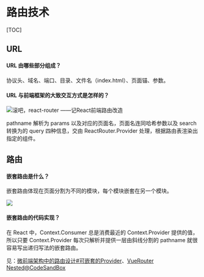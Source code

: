 # 路由技术

[TOC]

## URL

#### URL 由哪些部分组成？

<!-- TODO same -->

协议头、域名、端口、目录、文件名（index.html）、页面锚、参数。

#### URL 与前端框架的大致交互方式是怎样的？

![[滚吧，react-router ——记React前端路由改造](https://zhuanlan.zhihu.com/p/52693438)](https://mgear-image.oss-cn-shanghai.aliyuncs.com/image/other/20221023215703.png?type=win11&w=g)

pathname 解析为 params 以及对应的页面名，页面名连同哈希参数以及 search 转换为的 query 四种信息，交由 ReactRouter.Provider 处理，根据路由表渲染出指定的组件。

## 路由

#### 嵌套路由是什么？

嵌套路由体现在页面分割为不同的模块，每个模块嵌套在另一个模块。

![](https://mgear-image.oss-cn-shanghai.aliyuncs.com/image/other/Kapture-2022-09-21-at-07.41.46.gif)

#### 嵌套路由的代码实现？

在 React 中，Context.Consumer 总是消费最近的 Context.Provider 提供的值，所以只要 Context.Provider 每次只解析并提供一层由斜线分割的 pathname 就很容易写出递归写法的嵌套路由。

见：[微前端架构中的路由设计#可嵌套的Provider](https://www.tangshuang.net/8594.html#title-3-1)、[VueRouter Nested@CodeSandBox](https://codesandbox.io/s/nested-views-vue-router-4-examples-hl326)